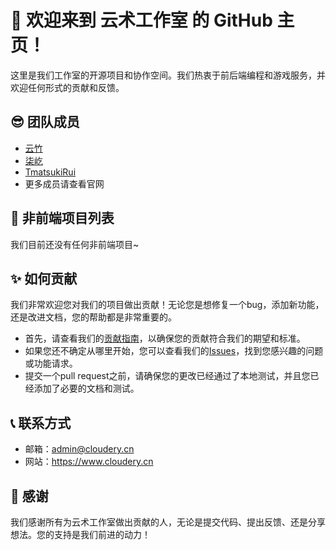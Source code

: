 # 👋 欢迎来到 **云术工作室** 的 GitHub 主页！  
  
这里是我们工作室的开源项目和协作空间。我们热衷于前后端编程和游戏服务，并欢迎任何形式的贡献和反馈。  
  
## 😎 团队成员  
  
- [云竹](https://github.com/yunzhu666)  
- [柒屹](https://github.com/JustQiyi)
- [TmatsukiRui](https://github.com/Tmatsukirui)
- 更多成员请查看官网

## 👀 非前端项目列表
我们目前还没有任何非前端项目~

## ✨ 如何贡献  

我们非常欢迎您对我们的项目做出贡献！无论您是想修复一个bug，添加新功能，还是改进文档，您的帮助都是非常重要的。  
  
- 首先，请查看我们的[贡献指南](https://github.com/ClouderyStudio/.github/blob/main/profile/CONTRIBUTING.md)，以确保您的贡献符合我们的期望和标准。  
- 如果您还不确定从哪里开始，您可以查看我们的[Issues](https://github.com/ClouderyStudio/.github/issues)，找到您感兴趣的问题或功能请求。  
- 提交一个pull request之前，请确保您的更改已经通过了本地测试，并且您已经添加了必要的文档和测试。  
  
## 📞 联系方式  
  
- 邮箱：admin@cloudery.cn  
- 网站：https://www.cloudery.cn
  
## 🙇‍ 感谢  
  
我们感谢所有为云术工作室做出贡献的人，无论是提交代码、提出反馈、还是分享想法。您的支持是我们前进的动力！
